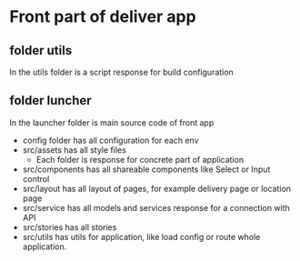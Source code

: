 # Front part of deliver app

## folder utils

In the utils folder is a script response for build configuration

## folder luncher
In the launcher folder is main source code of front app

* config folder has all configuration for each env
* src/assets has all style files
    * Each folder is response for concrete part of application
* src/components has all shareable components like Select or Input control
* src/layout has all layout of pages, for example delivery page or location page
* src/service has all models and services response for a connection with API
* src/stories has all stories
* src/utils has utils for application, like load config or route whole application.